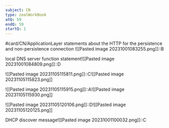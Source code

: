 ```yaml
---
subject: CN
type: zealWorkBook
atQ: 59
endQ: 59
startQ: 1
---
```

#card/CN/ApplicationLayer
statements about the HTTP for the persistence and non-persistence connection	![[Pasted image 20231001083255.png]]::B <!--SR:!2023-12-16,25,246-->

local DNS server function statement![[Pasted image 20231001084809.png]]::D <!--SR:!2024-01-16,54,250-->

![[Pasted image 20231105115811.png]]::C![[Pasted image 20231105115823.png]] <!--SR:!2024-01-03,43,293-->

![[Pasted image 20231105115915.png]]::A![[Pasted image 20231105115930.png]] <!--SR:!2024-01-25,56,293-->


![[Pasted image 20231105120106.png]]::D![[Pasted image 20231105120125.png]] <!--SR:!2023-12-01,26,270-->

DHCP discover message![[Pasted image 20231001100032.png]]::C <!--SR:!2023-12-07,22,290-->

